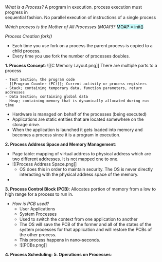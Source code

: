 *What is a Process?*
A program in execution. process execution must progress in  
sequential fashion. No parallel execution of instructions of a single process

*Which process is the Mother of All Processes (MOAP)?*
<mark style="background: #ABF7F7A6;">MOAP = init()</mark>

*Process Creation fork()*
- Each time you use fork on a process the parent process is copied to a child process.
- Every time you use fork the number of processes doubles.

**1. Process Concept**: 
![[C Memory Layout.png]]
	There are multiple parts to a process
	
	- Text Section; the program code
	- [[Program Counter (PC)]]; Current activity or process registers
	- Stack; containing temporary data, function parameters, return addresses
	- Data Section; containing global data
	- Heap; containing memory that is dynamically allocated during run time

- Hardware is managed on behalf of the processes (being executed)
- Applications are static entities that are located somewhere on the storage drive. 
- When the application is launched it gets loaded into memory and becomes a process since it is a program in execution.

**2. Process Address Space and Memory Management**:

- Page table: mapping of virtual address to physical address which are two different addresses. It is not mapped one to one.
- ![[Process Address Space.png]]
	- OS does this in order to maintain security. The OS is never directly interacting with the physical address space of the memory.
- 

**3. Process Control Block (PCB)**: Allocates portion of memory from a low to high range for a process to run in.

- *How is PCB used?*
	- User Applications
	- System Processes
	- Used to switch the context from one application to another
	- The OS will save the PCB of the former and all of the states of the system processes for that application and will restore the PCBs of the other process.
	- This process happens in nano-seconds.
	- ![[PCBs.png]]

**4. Process Scheduling**:
**5. Operations on Processes**:
